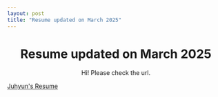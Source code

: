 ```yaml
--- 
layout: post
title: "Resume updated on March 2025"
---
```

# <center> Resume updated on March 2025 </center>

<center>Hi! Please check the url.</center>


<object data="{{ https://github.com/jlee400/jlee400.github.io/blob/master/assets/JuhyunResumeinLaTex.pdf }}" width="1000" height="1000" type='application/pdf'/>

[Juhyun's Resume](https://github.com/jlee400/jlee400.github.io/blob/master/assets/JuhyunResumeinLaTex.pdf)  
